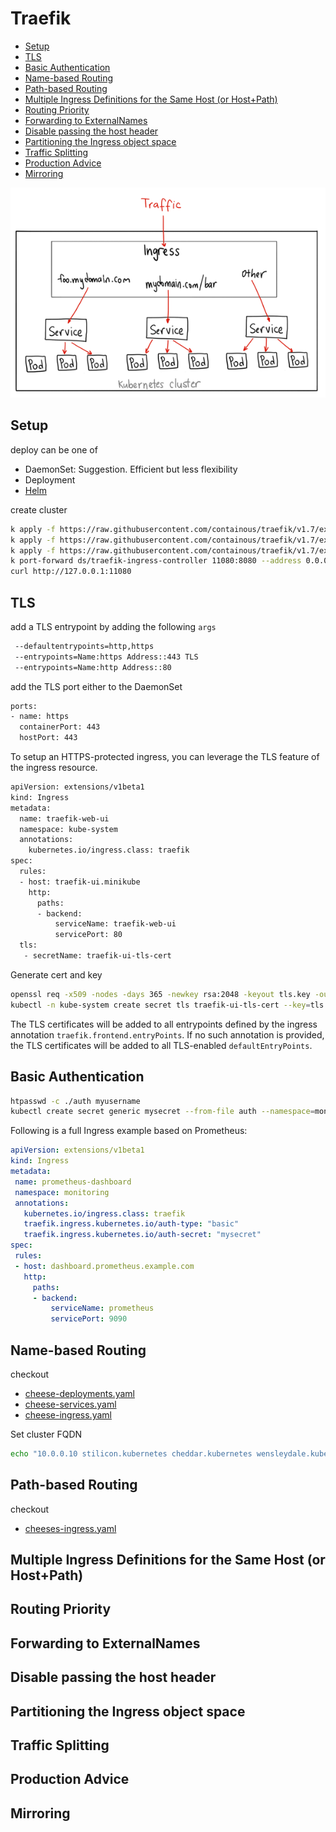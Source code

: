 # Traefik

<!-- @import "[TOC]" {cmd="toc" depthFrom=2 depthTo=6 orderedList=false} -->

<!-- code_chunk_output -->

- [Setup](#setup)
- [TLS](#tls)
- [Basic Authentication](#basic-authentication)
- [Name-based Routing](#name-based-routing)
- [Path-based Routing](#path-based-routing)
- [Multiple Ingress Definitions for the Same Host (or Host+Path)](#multiple-ingress-definitions-for-the-same-host-or-hostpath)
- [Routing Priority](#routing-priority)
- [Forwarding to ExternalNames](#forwarding-to-externalnames)
- [Disable passing the host header](#disable-passing-the-host-header)
- [Partitioning the Ingress object space](#partitioning-the-ingress-object-space)
- [Traffic Splitting](#traffic-splitting)
- [Production Advice](#production-advice)
- [Mirroring](#mirroring)

<!-- /code_chunk_output -->

![Ingress](assets/ingress.png)

## Setup

deploy can be one of

- DaemonSet: Suggestion. Efficient but less flexibility
- Deployment
- [Helm](https://github.com/kubernetes/charts/tree/master/stable/traefik)

create cluster

```bash
k apply -f https://raw.githubusercontent.com/containous/traefik/v1.7/examples/k8s/traefik-rbac.yaml
k apply -f https://raw.githubusercontent.com/containous/traefik/v1.7/examples/k8s/traefik-ds.yaml
k apply -f https://raw.githubusercontent.com/containous/traefik/v1.7/examples/k8s/ui.yaml
k port-forward ds/traefik-ingress-controller 11080:8080 --address 0.0.0.0 -n kube-system
curl http://127.0.0.1:11080
```

## TLS

add a TLS entrypoint by adding the following `args`

```bash
 --defaultentrypoints=http,https
 --entrypoints=Name:https Address::443 TLS
 --entrypoints=Name:http Address::80
```

add the TLS port either to the DaemonSet

```bash
ports:
- name: https
  containerPort: 443
  hostPort: 443
```

To setup an HTTPS-protected ingress, you can leverage the TLS feature of the ingress resource.

```bash
apiVersion: extensions/v1beta1
kind: Ingress
metadata:
  name: traefik-web-ui
  namespace: kube-system
  annotations:
    kubernetes.io/ingress.class: traefik
spec:
  rules:
  - host: traefik-ui.minikube
    http:
      paths:
      - backend:
          serviceName: traefik-web-ui
          servicePort: 80
  tls:
   - secretName: traefik-ui-tls-cert
```

Generate cert and key

```bash
openssl req -x509 -nodes -days 365 -newkey rsa:2048 -keyout tls.key -out tls.crt -subj "/CN=traefik-ui.minikube"
kubectl -n kube-system create secret tls traefik-ui-tls-cert --key=tls.key --cert=tls.crt
```

The TLS certificates will be added to all entrypoints defined by the ingress annotation `traefik.frontend.entryPoints`. If no such annotation is provided, the TLS certificates will be added to all TLS-enabled `defaultEntryPoints`.

## Basic Authentication

```bash
htpasswd -c ./auth myusername
kubectl create secret generic mysecret --from-file auth --namespace=monitoring
```

Following is a full Ingress example based on Prometheus:

```yaml
apiVersion: extensions/v1beta1
kind: Ingress
metadata:
 name: prometheus-dashboard
 namespace: monitoring
 annotations:
   kubernetes.io/ingress.class: traefik
   traefik.ingress.kubernetes.io/auth-type: "basic"
   traefik.ingress.kubernetes.io/auth-secret: "mysecret"
spec:
 rules:
 - host: dashboard.prometheus.example.com
   http:
     paths:
     - backend:
         serviceName: prometheus
         servicePort: 9090
```

## Name-based Routing

checkout

- [cheese-deployments.yaml](example/traefik/cheese-deployments.yaml)
- [cheese-services.yaml](example/traefik/cheese-services.yaml)
- [cheese-ingress.yaml](example/traefik/cheese-ingress.yaml)

Set cluster FQDN

```bash
echo "10.0.0.10 stilicon.kubernetes cheddar.kubernetes wensleydale.kubernetes" | sudo tee -a /etc/hosts
```

## Path-based Routing

checkout

- [cheeses-ingress.yaml](example/traefik/cheeses-ingress.yaml)

## Multiple Ingress Definitions for the Same Host (or Host+Path)

## Routing Priority

## Forwarding to ExternalNames

## Disable passing the host header

## Partitioning the Ingress object space

## Traffic Splitting

## Production Advice

## Mirroring
